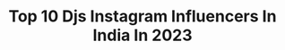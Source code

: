---
title: Top 10 Djs Instagram Influencers In India In 2023
description: >-
  Find top djs Instagram influencers in India in 2023. Most popular hashtags: #dj #djlife #reels #music.
platform: Instagram
hits: 83
text_top: Analyze the top-rated Instagram profiles on inBeat.
text_bottom: Our platform has 83 Instagram influencers like this in India for you to collaborate.
profiles:
  - username: "djbandcamp"
    fullname: >-
      DJ Bandcamp
    bio: >-
      Your favorite DJ’s, favorite DJ Official DJ for: @omarion The Indiana @pacers 🏀 Purdue University’s @boilerfootball 🏈 Xavier University’s @xaviermbb 🏀
    location: "India"
    followers: 27566
    engagement: 555
    commentsToLikes: 0.070468
    id: ck13brc6ewsuw0i19htv8d4np
    verified: false
    hashtags: "#welcometobandcamp, #neverbeoutworked, #verzuz, #turntablesandsneakers"
  - username: "djshireen"
    fullname: >-
      CLUB QUEEN 👑 DJ SHIREEN  👑
    bio: >-
      DJ/Producer/Influencer/Rapper since 15 yrs Winner-Times War of DJs🎧Ranked in Top10 Indian DJs🎧BrandAmbassador V-MODA #djshireen #clubqueen
    location: "India"
    followers: 83619
    engagement: 162
    commentsToLikes: 0.029297
    id: ck15qo4nh3tbi0i19x56vzbkm
    verified: false
    hashtags: "#music, #remix, #djshireen, #femaledj"
  - username: "fendmedia"
    fullname: >-
      FEND Media
    bio: >-
      🎥 We film Festivals · Events · Nightclubs · DJs 🆕 Original Content Only ⏳ The Dance Scene Will Return
    location: "India"
    followers: 8272
    engagement: 273
    commentsToLikes: 0.028897
    id: ck5cfjk7ln36m0i11p8tg10r6
    verified: false
    hashtags: "#electro, #technoparty, #dancemusic, #festival"
  - username: "djs_viewfinder"
    fullname: >-
      © Debajyoti Biswas Photography
    bio: >-
      💬 DM for paid promotion or assignment Wedding | Travel | Portfolio | Event Engineer : Photographer 📍kolkata, India
    location: "India"
    followers: 60303
    engagement: 46
    commentsToLikes: 0.018807
    id: ck14j6ot6iui40i19y7p74lau
    verified: false
    hashtags: ""
  - username: "shivamanvi"
    fullname: >-
      SHIVA MANVI 🍕
    bio: >-
      I push buttons and turn knobs for a living. 🎛 Talent Managed by @sunburnfestival | @percept_emc #shivamanvi
    location: "India"
    followers: 49645
    engagement: 1464
    commentsToLikes: 0.007030
    id: ck5bwo0ixm2i20i11jje7e04r
    verified: false
    hashtags: "#dj, #shivamanvi, #reels, #sunburn"
  - username: "abhishek_56"
    fullname: >-
      𝐀𝐛𝐡𝐢𝐬𝐡𝐞𝐤 𝐖𝐚𝐠𝐡𝐜𝐡𝐚𝐮𝐫𝐞 ⚡️
    bio: >-
      Walk in like you own the place ! 🌈 💼 Influencer / YouTuber 🎈 🐆 Content Creator / असली बनो 🦁 📩 Mail For Collaboration 📥 Abhi.waghchaure12@gmail.com
    location: "India"
    followers: 96704
    engagement: 2359
    commentsToLikes: 0.009933
    id: ck8wekp2ve77n0j780z6s6qe5
    verified: false
    hashtags: "#reels, #marathisong, #prankinpublic, #mimarathi"
  - username: "djyesgb"
    fullname: >-
      DJ Sagar YesGB
    bio: >-
      DJ & Music Producer
    location: "India"
    followers: 8946
    engagement: 2802
    commentsToLikes: 0.018754
    id: ck14j8n5nj3pl0i19f2u4b6jz
    verified: false
    hashtags: "#yesgb, #yash, #rockybhai, #india"
  - username: "martindsouzaofficial"
    fullname: >-
      𝗠𝗮𝗿𝘁𝗶𝗻 𝗗𝘀𝗼𝘂𝘇𝗮
    bio: >-
      Disc Jockey. Karaoke Jockey. Actor. Model. Traveller. Writer. Likes Photography and Singing as well. Quit a "regular" job to do what I love doing :)
    location: "India"
    followers: 10982
    engagement: 365
    commentsToLikes: 0.049319
    id: ck0w2bg69niol0i19itm1m8rc
    verified: true
    hashtags: "#website, #actors, #saturdaynight, #oldskool"
  - username: "branded_sound_systems"
    fullname: >-
      BRANDED SOUND OF PUNE
    bio: >-
      NO.1 PAGE FOR SOUND & LIGHTS VIDEOS 🔉ONLY FOR SOUND LOVERS🔉 ♥️एकदा FOLLOW तर करून बागा नक्की आवडेल♥️ ➡️DAILY UPDATES⬅️
    location: "India"
    followers: 7304
    engagement: 1065
    commentsToLikes: 0.007318
    id: ckf5u188tjahb0j2371vjlim8
    verified: false
    hashtags: "#punesound, #vishrantwadi, #srssound, #puneganpati"
  - username: "edm_for_lifetime"
    fullname: >-
      Edm For Lifetime™
    bio: >-
      🏅Your best source for EDM 👑 📲 DM for paid promotion & Business 💸 📸 Content belongs to respective owners© PEACE ☮ LOVE 🖤 UNITY ♻ RESPECT 💯
    location: "India"
    followers: 78613
    engagement: 169
    commentsToLikes: 0.017102
    id: ck13cxvgu2pay0i19r5asoym5
    verified: false
    hashtags: "#edmlifestyle, #bigroom, #electronicdancemusic, #owsla"
---